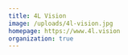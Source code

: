 ```yaml
---
title: 4L Vision
image: /uploads/4l-vision.jpg
homepage: https://www.4l.vision
organization: true
---
```


